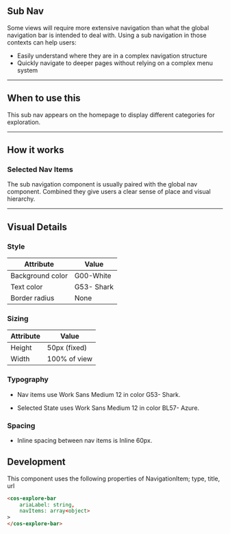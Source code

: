 ## Sub Nav

Some views will require more extensive navigation than what the global navigation bar is intended to deal with. Using a sub navigation in those contexts can help users:

- Easily understand where they are in a complex navigation structure
- Quickly navigate to deeper pages without relying on a complex menu system

---

## When to use this

This sub nav appears on the homepage to display different categories for exploration.

---

## How it works

### Selected Nav Items

The sub navigation component is usually paired with the global nav component. Combined they give users a clear sense of place and visual hierarchy.

---

## Visual Details

### Style

| Attribute        | Value      |
| ---------------- | ---------- |
| Background color | G00-White  |
| Text color       | G53- Shark |
| Border radius    | None       |

### Sizing

| Attribute | Value        |
| --------- | ------------ |
| Height    | 50px (fixed) |
| Width     | 100% of view |

### Typography

- Nav items use Work Sans Medium 12 in color G53- Shark.

- Selected State uses Work Sans Medium 12 in color BL57- Azure.

### Spacing

- Inline spacing between nav items is Inline 60px.

## Development

This component uses the following properties of NavigationItem;
type, title, url

```html
<cos-explore-bar
    ariaLabel: string,
    navItems: array<object>
>
</cos-explore-bar>
```
